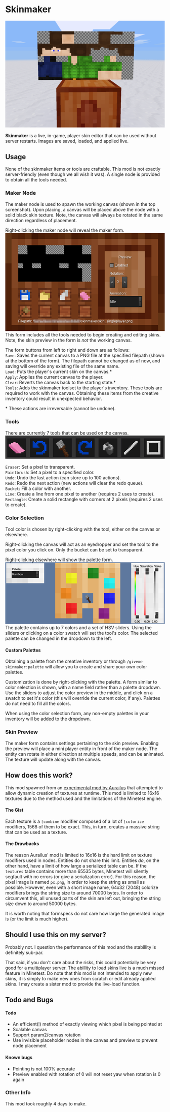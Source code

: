 # Skinmaker #

![screenshot](screenshot.png)

**Skinmaker** is a live, in-game, player skin editor that can be used without server restarts. Images are saved, loaded, and applied live.

## Usage ##
None of the skinmaker items or tools are craftable. This mod is not exactly server-friendly (even though we all wish it was). A single node is provided to obtain all the tools needed.  

### Maker Node ###
The maker node is used to spawn the working canvas (shown in the top screenshot). Upon placing, a canvas will be placed above the node with a solid black skin texture. Note, the canvas will always be rotated in the same direction regardless of placement.  

Right-clicking the maker node will reveal the maker form.  
![screenshot2](screenshot2.png)  
This form includes all the tools needed to begin creating and editing skins. Note, the skin preview in the form is *not* the working canvas.  

The form buttons from left to right and down are as follows:  
`Save`: Saves the current canvas to a PNG file at the specified filepath (shown at the bottom of the form). The filepath cannot be changed as of now, and saving will override any existing file of the same name.  
`Load`: Puts the player's current skin on the canvas.*  
`Apply`: Applies the current canvas to the player.  
`Clear`: Reverts the canvas back to the starting state.*  
`Tools`: Adds the skinmaker toolset to the player's inventory. These tools are required to work with the canvas. Obtaining these items from the creative inventory could result in unexpected behavior.  

\* These actions are irreversable (cannot be undone).

### Tools ###
There are currently 7 tools that can be used on the canvas.   
![screenshot3](screenshot3.png)

`Eraser`: Set a pixel to transparent.  
`Paintbrush`: Set a pixel to a specified color.  
`Undo`: Undo the last action (can store up to 100 actions).  
`Redo`: Redo the next action (new actions will clear the redo queue).  
`Bucket`: Fill a color with another.  
`Line`: Create a line from one pixel to another (requires 2 uses to create).  
`Rectangle`: Create a solid rectangle with corners at 2 pixels (requires 2 uses to create).  

### Color Selection ###
Tool color is chosen by right-clicking with the tool, either on the canvas or elsewhere.  

Right-clicking the canvas will act as an eyedropper and set the tool to the pixel color you click on. Only the bucket can be set to transparent.  

Right-clicking elsewhere will show the palette form.  
![screenshot4](screenshot4.png)
The palette contains up to 7 colors and a set of HSV sliders. Using the sliders or clicking on a color swatch will set the tool's color. The selected palette can be changed in the dropdown to the left.  

#### Custom Palettes ####
Obtaining a palette from the creative inventory or through `/giveme skinmaker:palette` will allow you to create and share your own color palettes.  

Customization is done by right-clicking with the palette. A form similar to color selection is shown, with a name field rather than a palette dropdown. Use the sliders to adjust the color preview in the middle, and click on a swatch to set it's color (this will override the current color, if any). Palettes do not need to fill all the colors.  

When using the color selection form, any non-empty palettes in your inventory will be added to the dropdown.  

### Skin Preview ###
The maker form contains settings pertaining to the skin preview. Enabling the preview will place a mini player entity in front of the maker node. The entity can rotate in either direction at multiple speeds, and can be animated. The texture will update along with the canvas.  

## How does this work? ##
This mod spawned from an [experimental mod by Aurailus](https://github.com/Aurailus/tc/) that attempted to allow dynamic creation of textures at runtime. This mod is limited to 16x16 textures due to the method used and the limitations of the Minetest engine.  

#### The Gist ####
Each texture is a `[combine` modifier composed of a lot of `[colorize` modifiers, 1568 of them to be exact. This, in turn, creates a massive string that can be used as a texture.  

#### The Drawbacks ####
The reason Aurailus' mod is limited to 16x16 is the hard limit on texture modifiers used in nodes. Entities do not share this limit. Entities *do*, on the other hand, have a limit of how large a serialized table can be. If the `textures` table contains more than 65535 bytes, Minetest will silently segfault with no errors (or give a serialization error). For this reason, the pixel image is named `px.png`, in order to keep the string as small as possible. However, even with a short image name, 64x32 (2048) colorize modifiers brings the string size to around 70000 bytes. In order to circumvent this, all unused parts of the skin are left out, bringing the string size down to around 50000 bytes.  

It is worth noting that formspecs do not care how large the generated image is (or the limit is much higher).  

## Should I use this on my server? ##
Probably not. I question the performance of this mod and the stabillity is definitely sub-par.  

That said, if you don't care about the risks, this could potentially be very good for a multiplayer server. The abillity to load skins live is a much missed feature in Minetest. Do note that this mod is not intended to apply new skins, it is simply to make new ones from scratch or edit already applied skins. I may create a sister mod to provide the live-load function.  

## Todo and Bugs ##
#### Todo ####
* An efficient(!) method of exactly viewing which pixel is being pointed at
* Scalable canvas
* Support param2/canvas rotation
* Use invisible placeholder nodes in the canvas and preview to prevent node placement

#### Known bugs ####
* Pointing is not 100% accurate
* Preview enabled with rotation of 0 will not reset yaw when rotation is 0 again  

### Other Info ###
This mod took roughly 4 days to make.  

